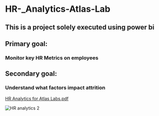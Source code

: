 # HR-_Analytics-Atlas-Lab
## This is a project solely executed using power bi
## Primary goal:
### Monitor key HR Metrics on employees
## Secondary goal: 
### Understand what factors impact attrition
[HR Analytics for Atlas Labs.pdf](https://github.com/SEYI-FASE/HR-_Analytics-Atlas-Lab/files/12339533/HR.Analytics.for.Atlas.Labs.pdf)


![HR analytics 2](https://github.com/SEYI-FASE/HR-_Analytics-Atlas-Lab/assets/134503256/a3f88269-17a1-41b0-a830-68686781d98d)
